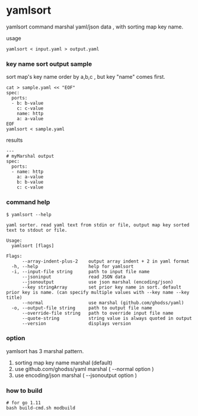 # yamlsort

yamlsort command marshal yaml/json data , with sorting map key name.

usage

```
yamlsort < input.yaml > output.yaml
```

### key name sort output sample

sort map's key name order by a,b,c , but key "name" comes first.

```
cat > sample.yaml << "EOF"
spec:
  ports:
  - b: b-value
    c: c-value
    name: http
    a: a-value
EOF
yamlsort < sample.yaml
```

results

```
---
# myMarshal output
spec:
  ports:
  - name: http
    a: a-value
    b: b-value
    c: c-value
```

### command help

```
$ yamlsort --help

yaml sorter. read yaml text from stdin or file, output map key sorted text to stdout or file.

Usage:
  yamlsort [flags]

Flags:
      --array-indent-plus-2    output array indent + 2 in yaml format
  -h, --help                   help for yamlsort
  -i, --input-file string      path to input file name
      --jsoninput              read JSON data
      --jsonoutput             use json marshal (encoding/json)
      --key stringArray        set prior key name in sort. default prior key is name. (can specify multiple values with --key name --key title)
      --normal                 use marshal (github.com/ghodss/yaml)
  -o, --output-file string     path to output file name
      --override-file string   path to override input file name
      --quote-string           string value is always quoted in output
      --version                displays version
```

### option

yamlsort has 3 marshal pattern.
1. sorting map key name marshal (default)
2. use github.com/ghodss/yaml marshal ( --normal option )
3. use encoding/json marshal ( --jsonoutput option )

### how to build

```
# for go 1.11
bash build-cmd.sh modbuild
```
